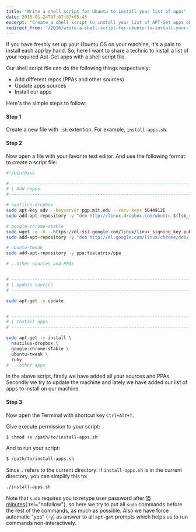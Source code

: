```yaml
---
title: "Write a shell script for Ubuntu to install your list of apps"
date: 2016-01-24T07:07:07+05:45
excerpt: "Create a shell script to install your list of APT-Get apps on freshly set up Ubuntu OS."
redirect_from: "/2016/write-a-shell-script-for-ubuntu-to-install-your-list-of-apps/"
---
```


If you have freshly set up your Ubuntu OS on your machine, it's a pain to install each app by hand. So, here I want to share a technic to install a list of your required Apt-Get apps with a shell script file.

Our shell script file can do the following things respectively:

* Add different repos (PPAs and other sources)
* Update apps sources
* Install our apps

Here's the simple steps to follow:

#### Step 1

Create a new file with `.sh` extention. For example, `install-apps.sh`.

#### Step 2

Now open a file with your favorite text editor. And use the following format to create a script file:

```bash
#!/bin/bash

# ----------------------------------------------------------------------
# | Add repos                                                          |
# ----------------------------------------------------------------------

# nautilus-dropbox
sudo apt-key adv --keyserver pgp.mit.edu --recv-keys 5044912E
sudo add-apt-repository -y "deb http://linux.dropbox.com/ubuntu $(lsb_release -sc) main"

# google-chrome-stable
sudo wget -q -O - https://dl-ssl.google.com/linux/linux_signing_key.pub | apt-key add -
sudo add-apt-repository -y "deb http://dl.google.com/linux/chrome/deb/ stable main"

# ubuntu-tweak
sudo add-apt-repository -y ppa:tualatrix/ppa

# ..other sources and PPAs


# ----------------------------------------------------------------------
# | Update sources                                                     |
# ----------------------------------------------------------------------

sudo apt-get -y update


# ----------------------------------------------------------------------
# | Install apps                                                       |
# ----------------------------------------------------------------------

sudo apt-get -y install \
  nautilus-dropbox \
  google-chrome-stable \
  ubuntu-tweak \
  ruby
# .. other apps
```

In the above script, firstly we have added all your sources and PPAs. Secondly we try to update the machine and lately we have added our list of apps to install on our machine.

#### Step 3

Now open the Terminal with shortcut key `Ctrl+Alt+T`.

Give execute permission to your script:

```bash
$ chmod +x /path/to/install-apps.sh
```

And to run your script:

```bash
$ /path/to/install-apps.sh
```

Since `.` refers to the current directory: if `install-apps.sh` is in the current directory, you can simplify this to:

```bash
./install-apps.sh
```

Note that `sudo` requires you to retype user password after [15 minutes](http://help.ubuntu.com/community/RootSudoTimeout){:rel="nofollow"}, so here we try to put all `sudo` commands before the rest of the commands, as much as possible. Also we have force automatic "yes" (`-y`) as answer to all `apt-get` prompts which helps us to run commands non-interactively.
